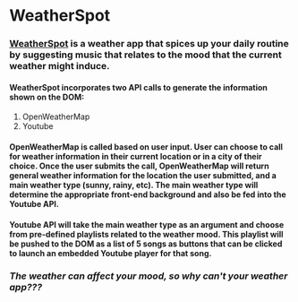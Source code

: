 # WeatherSpot

### [WeatherSpot](https://connorleee.github.io/project-1/ "WeatherSpot Application") is a weather app that spices up your daily routine by suggesting music that relates to the mood that the current weather might induce. 

#### WeatherSpot incorporates two API calls to generate the information shown on the DOM:
  1. OpenWeatherMap 
  2. Youtube

#### OpenWeatherMap is called based on user input. User can choose to call for weather information in their current location or in a city of their choice. Once the user submits the call, OpenWeatherMap will return general weather information for the location the user submitted, and a main weather type (sunny, rainy, etc). The main weather type will determine the appropriate front-end background and also be fed into the Youtube API.

#### Youtube API will take the main weather type as an argument and choose from pre-defined playlists related to the weather mood. This playlist will be pushed to the DOM as a list of 5 songs as buttons that can be clicked to launch an embedded Youtube player for that song.

### _The weather can affect your mood, so why can't your weather app???_
